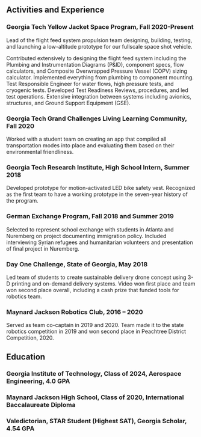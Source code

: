 ## Activities and Experience	

### Georgia Tech Yellow Jacket Space Program, Fall 2020-Present
Lead of the flight feed system propulsion team designing, building, testing, and launching a low-altitude prototype for our fullscale space shot vehicle.

Contributed extensively to designing the flight feed system including the Plumbing and Instrumentation Diagrams (P&ID), component specs, flow calculators, and Composite Overwrapped Pressure Vessel (COPV) sizing calculator. Implemented everything from plumbing to component mounting. Test Responsible Engineer for water flows, high pressure tests, and cryogenic tests. Developed Test Readiness Reviews, procedures, and led test operations. Extensive integration between systems including avionics, structures, and Ground Support Equipment (GSE).

### Georgia Tech Grand Challenges Living Learning Community, Fall 2020
Worked with a student team on creating an app that compiled all transportation modes into place and evaluating them based on their environmental friendliness.

### Georgia Tech Research Institute, High School Intern, Summer 2018
Developed prototype for motion-activated LED bike safety vest. Recognized as the first team to have a working prototype in the seven-year history of the program.

### German Exchange Program, Fall 2018 and Summer 2019
Selected to represent school exchange with students in Atlanta and Nuremberg on project documenting immigration policy. Included interviewing Syrian refugees and humanitarian volunteers and presentation of final project in Nuremberg.

### Day One Challenge, State of Georgia, May 2018
Led team of students to create sustainable delivery drone concept using 3-D printing and on-demand delivery systems. Video won first place and team won second place overall, including a cash prize that funded tools for robotics team.

### Maynard Jackson Robotics Club, 2016 – 2020
Served as team co-captain in 2019 and 2020. Team made it to the state robotics competition in 2019 and won second place in Peachtree District Competition, 2020.

## Education

### Georgia Institute of Technology, Class of 2024, Aerospace Engineering, 4.0 GPA

### Maynard Jackson High School, Class of 2020, International Baccalaureate Diploma

### Valedictorian, STAR Student (Highest SAT), Georgia Scholar, 4.54 GPA